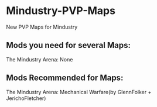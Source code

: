# Mindustry-PVP-Maps
New PVP Maps for Mindustry

Mods you need for several Maps:
-------------------------------
The Mindustry Arena: None




Mods Recommended for Maps:
------------------------------
The Mindustry Arena: Mechanical Warfare(by GlennFolker + JerichoFletcher)
